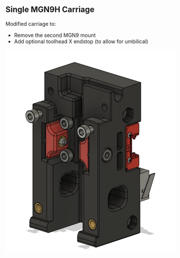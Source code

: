 ## <B>Single MGN9H Carriage</B>

Modified carriage to:
* Remove the second MGN9 mount
* Add optional toolhead X endstop (to allow for umbilical)

![Single_MGN9_Carriage](Images/Single_MGN9_Carriage.png)  
